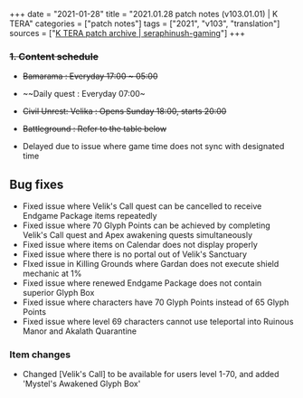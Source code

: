 +++
date = "2021-01-28"
title = "2021.01.28 patch notes (v103.01.01) | K TERA"
categories = ["patch notes"]
tags = ["2021", "v103", "translation"]
sources = ["[K TERA patch archive | seraphinush-gaming](/ko/patch/2021/v103-01-01)"]
+++

### ~~1. Content schedule~~
- ~~Bamarama : Everyday 17:00 ~ 05:00~~
- ~~Daily quest : Everyday 07:00~
- ~~Civil Unrest: Velika : Opens Sunday 18:00, starts 20:00~~
- ~~Battleground : Refer to the table below~~

- Delayed due to issue where game time does not sync with designated time

## Bug fixes

- Fixed issue where Velik's Call quest can be cancelled to receive Endgame Package items repeatedly
- Fixed issue where 70 Glyph Points can be achieved by completing Velik's Call quest and Apex awakening quests simultaneously
- Fixed issue where items on Calendar does not display properly
- Fixed issue where there is no portal out of Velik's Sanctuary
- FIxed issue in Killing Grounds where Gardan does not execute shield mechanic at 1%
- Fixed issue where renewed Endgame Package does not contain superior Glyph Box
- Fixed issue where characters have 70 Glyph Points instead of 65 Glyph Points
- Fixed issue where level 69 characters cannot use teleportal into Ruinous Manor and Akalath Quarantine

### Item changes
- Changed [Velik's Call] to be available for users level 1-70, and added 'Mystel's Awakened Glyph Box'
